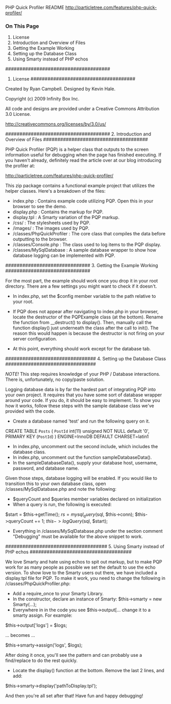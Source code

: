 PHP Quick Profiler README
http://particletree.com/features/php-quick-profiler/

### On This Page

1. License
2. Introduction and Overview of Files
3. Getting the Example Working
4. Setting up the Database Class
5. Using Smarty instead of PHP echos


#####################################
1. License
#####################################

Created by Ryan Campbell. Designed by Kevin Hale.

Copyright (c) 2009 Infinity Box Inc.

All code and designs are provided under a
Creative Commons Attribution 3.0 License.

http://creativecommons.org/licenses/by/3.0/us/

#####################################
2. Introduction and Overview of Files
#####################################

PHP Quick Profiler (PQP) is a helper class that outputs to the screen information 
useful for debugging when the page has finished executing. If you haven't already, 
definitely read the article over at our blog introducing the profiler at:

http://particletree.com/features/php-quick-profiler/

This zip package contains a functional example project that utilizes the helper classes.
Here's a breakdown of the files:

- index.php : Contains example code utilizing PQP. Open this in your browser to see the demo.
- display.php : Contains the markup for PQP.
- display.tpl : A Smarty variation of the PQP markup.
- /css/ : The stylesheets used by PQP.
- /images/ : The images used by PQP.
- /classes/PhpQuickProfiler : The core class that compiles the data before outputting to the browser.
- /classes/Console.php : The class used to log items to the PQP display.
- /classes/MySqlDatabase : A sample database wrapper to show how database logging can be implemented with PQP.


##############################
3. Getting the Example Working
##############################

For the most part, the example should work once you drop it in your root directory. 
There are a few settings you might want to check if it doesn't.

- In index.php, set the $config member variable to the path relative to your root.

- If PQP does not appear after navigating to index.php in your browser, locate the destructor 
of the PQPExample class (at the bottom). Rename the function from __destruct() to display(). 
Then, manually call the function display() just underneath the class after the call to init(). 
The reason this would happen is because the destructor is not firing on your server configuration.

- At this point, everything should work except for the database tab.

################################
4. Setting up the Database Class
################################

*NOTE!*
This step requires knowledge of your PHP / Database interactions. 
There is, unfortunately, no copy/paste solution.

Logging database data is by far the hardest part of integrating PQP into your own project. 
It requires that you have some sort of database wrapper around your code. If you do, it 
should be easy to implement. To show you how it works, follow these steps with the 
sample database class we've provided with the code.

- Create a database named 'test' and run the following query on it.

CREATE TABLE `Posts` (
  `PostId` int(11) unsigned NOT NULL default '0',
  PRIMARY KEY  (`PostId`)
) ENGINE=InnoDB DEFAULT CHARSET=latin1

- In index.php, uncomment out the second include, which includes the database class.
- In index.php, uncomment out the function sampleDatabaseData().
- In the sampleDatabaseData(), supply your database host, username, password, and database name.

Given those steps, database logging will be enabled. If you would like to transition this 
to your own database class, open /classes/MySqlDatabase.php and note the following:

- $queryCount and $queries member variables declared on initialization
- When a query is run, the following is executed:

$start = $this->getTime();
$rs = mysql_query($sql, $this->conn);
$this->queryCount += 1;
$this->logQuery($sql, $start);

- Everything in /classes/MySqlDatabase.php under the section comment "Debugging"
must be available for the above snippet to work.

####################################
5. Using Smarty instead of PHP echos
####################################

We love Smarty and hate using echos to spit out markup, but to make PQP work for as many people 
as possible we set the default to use the echo version. To show love to the Smarty users out 
there, we have included a display.tpl file for PQP. To make it work, you need to change
the following in /classes/PhpQuickProfiler.php:

- Add a require_once to your Smarty Library.
- In the constructor, declare an instance of Smarty: $this->smarty = new Smarty(...);
- Everywhere in in the code you see $this->output[... change it to a smarty assign. For example:

$this->output['logs'] = $logs;

... becomes ...

$this->smarty->assign('logs', $logs);

After doing it once, you'll see the pattern and can probably use a find/replace to do the rest quickly.

- Locate the display() function at the bottom. Remove the last 2 lines, and add:

$this->smarty->display('pathToDisplay.tpl');

And then you're all set after that! Have fun and happy debugging!